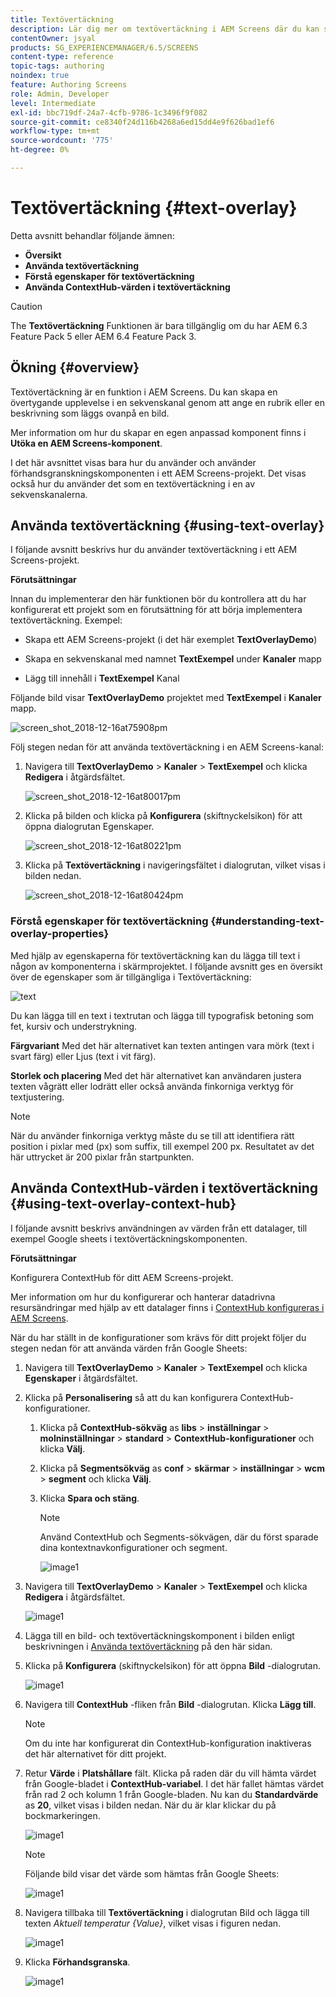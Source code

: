 ```yaml
---
title: Textövertäckning
description: Lär dig mer om textövertäckning i AEM Screens där du kan skapa en övertygande upplevelse i en sekvenskanal genom att ange en rubrik eller en beskrivning som läggs ovanpå en bild.
contentOwner: jsyal
products: SG_EXPERIENCEMANAGER/6.5/SCREENS
content-type: reference
topic-tags: authoring
noindex: true
feature: Authoring Screens
role: Admin, Developer
level: Intermediate
exl-id: bbc719df-24a7-4cfb-9786-1c3496f9f082
source-git-commit: ce8340f24d116b4268a6ed15dd4e9f626bad1ef6
workflow-type: tm+mt
source-wordcount: '775'
ht-degree: 0%

---
```


# Textövertäckning {#text-overlay}

Detta avsnitt behandlar följande ämnen:

* **Översikt**
* **Använda textövertäckning**
* **Förstå egenskaper för textövertäckning**
* **Använda ContextHub-värden i textövertäckning**

>[!CAUTION]
>
>The **Textövertäckning** Funktionen är bara tillgänglig om du har AEM 6.3 Feature Pack 5 eller AEM 6.4 Feature Pack 3.

## Ökning {#overview}

Textövertäckning är en funktion i AEM Screens. Du kan skapa en övertygande upplevelse i en sekvenskanal genom att ange en rubrik eller en beskrivning som läggs ovanpå en bild.

Mer information om hur du skapar en egen anpassad komponent finns i **Utöka en AEM Screens-komponent**.

I det här avsnittet visas bara hur du använder och använder förhandsgranskningskomponenten i ett AEM Screens-projekt. Det visas också hur du använder det som en textövertäckning i en av sekvenskanalerna.

## Använda textövertäckning {#using-text-overlay}

I följande avsnitt beskrivs hur du använder textövertäckning i ett AEM Screens-projekt.

**Förutsättningar**

Innan du implementerar den här funktionen bör du kontrollera att du har konfigurerat ett projekt som en förutsättning för att börja implementera textövertäckning. Exempel:

* Skapa ett AEM Screens-projekt (i det här exemplet **TextOverlayDemo**)

* Skapa en sekvenskanal med namnet **TextExempel** under **Kanaler** mapp

* Lägg till innehåll i **TextExempel** Kanal

Följande bild visar **TextOverlayDemo** projektet med **TextExempel** i **Kanaler** mapp.

![screen_shot_2018-12-16at75908pm](assets/screen_shot_2018-12-16at75908pm.png)

Följ stegen nedan för att använda textövertäckning i en AEM Screens-kanal:

1. Navigera till **TextOverlayDemo** > **Kanaler** > **TextExempel** och klicka **Redigera** i åtgärdsfältet.

   ![screen_shot_2018-12-16at80017pm](assets/screen_shot_2018-12-16at80017pm.png)

1. Klicka på bilden och klicka på **Konfigurera** (skiftnyckelsikon) för att öppna dialogrutan Egenskaper.

   ![screen_shot_2018-12-16at80221pm](assets/screen_shot_2018-12-16at80221pm.png)

1. Klicka på **Textövertäckning** i navigeringsfältet i dialogrutan, vilket visas i bilden nedan.

   ![screen_shot_2018-12-16at80424pm](assets/screen_shot_2018-12-16at80424pm.png)

### Förstå egenskaper för textövertäckning {#understanding-text-overlay-properties}

Med hjälp av egenskaperna för textövertäckning kan du lägga till text i någon av komponenterna i skärmprojektet. I följande avsnitt ges en översikt över de egenskaper som är tillgängliga i Textövertäckning:

![text](assets/text.gif)

Du kan lägga till en text i textrutan och lägga till typografisk betoning som fet, kursiv och understrykning.

**Färgvariant** Med det här alternativet kan texten antingen vara mörk (text i svart färg) eller Ljus (text i vit färg).

**Storlek och placering** Med det här alternativet kan användaren justera texten vågrätt eller lodrätt eller också använda finkorniga verktyg för textjustering.

>[!NOTE]
>
>När du använder finkorniga verktyg måste du se till att identifiera rätt position i pixlar med (px) som suffix, till exempel 200 px. Resultatet av det här uttrycket är 200 pixlar från startpunkten.

## Använda ContextHub-värden i textövertäckning {#using-text-overlay-context-hub}

I följande avsnitt beskrivs användningen av värden från ett datalager, till exempel Google sheets i textövertäckningskomponenten.

**Förutsättningar**

Konfigurera ContextHub för ditt AEM Screens-projekt.

Mer information om hur du konfigurerar och hanterar datadrivna resursändringar med hjälp av ett datalager finns i [ContextHub konfigureras i AEM Screens](https://experienceleague.adobe.com/en/docs/experience-manager-screens/user-guide/developing/configuring-context-hub).

När du har ställt in de konfigurationer som krävs för ditt projekt följer du stegen nedan för att använda värden från Google Sheets:

1. Navigera till **TextOverlayDemo** > **Kanaler** > **TextExempel** och klicka **Egenskaper** i åtgärdsfältet.

1. Klicka på **Personalisering** så att du kan konfigurera ContextHub-konfigurationer.

   1. Klicka på **ContextHub-sökväg** as **libs** > **inställningar** > **molninställningar** > **standard** > **ContextHub-konfigurationer** och klicka **Välj**.

   1. Klicka på **Segmentsökväg** as **conf** > **skärmar** > **inställningar** > **wcm** > **segment** och klicka **Välj**.

   1. Klicka **Spara och stäng**.

      >[!NOTE]
      >
      >Använd ContextHub och Segments-sökvägen, där du först sparade dina kontextnavkonfigurationer och segment.

      ![image1](/help/user-guide/assets/text-overlay/text-overlay8.png)

1. Navigera till **TextOverlayDemo** > **Kanaler** > **TextExempel** och klicka **Redigera** i åtgärdsfältet.

   ![image1](/help/user-guide/assets/text-overlay/text-overlay1.png)

1. Lägga till en bild- och textövertäckningskomponent i bilden enligt beskrivningen i [Använda textövertäckning](/help/user-guide/text-overlay.md#using-text-overlay) på den här sidan.

1. Klicka på **Konfigurera** (skiftnyckelsikon) för att öppna **Bild** -dialogrutan.

   ![image1](/help/user-guide/assets/text-overlay/text-overlay4.png)

1. Navigera till **ContextHub** -fliken från **Bild** -dialogrutan. Klicka **Lägg till**.

   >[!NOTE]
   >Om du inte har konfigurerat din ContextHub-konfiguration inaktiveras det här alternativet för ditt projekt.

1. Retur **Värde** i **Platshållare** fält. Klicka på raden där du vill hämta värdet från Google-bladet i **ContextHub-variabel**. I det här fallet hämtas värdet från rad 2 och kolumn 1 från Google-bladen. Nu kan du **Standardvärde** as **20**, vilket visas i bilden nedan. När du är klar klickar du på bockmarkeringen.

   ![image1](/help/user-guide/assets/text-overlay/text-overlay5.png)

   >[!NOTE]
   >Följande bild visar det värde som hämtas från Google Sheets:

   ![image1](/help/user-guide/assets/text-overlay/text-overlay6.png)

1. Navigera tillbaka till **Textövertäckning** i dialogrutan Bild och lägga till texten *Aktuell temperatur {Value}*, vilket visas i figuren nedan.

   ![image1](/help/user-guide/assets/text-overlay/text-overlay7.png)

1. Klicka **Förhandsgranska**.

   ![image1](/help/user-guide/assets/text-overlay/text-overlay10.png)
